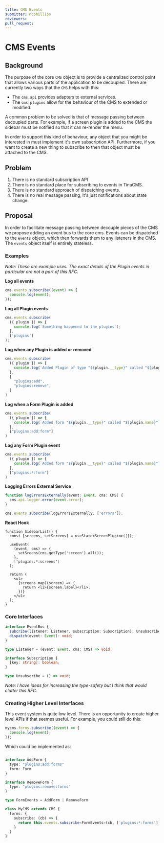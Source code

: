 ```yaml
---
title: CMS Events
submitter: ncphillips
reviewers:
pull_request:
---
```


# CMS Events

## Background

The purpose of the core `CMS` object is to provide a centralized control point that allows various parts of the application to be decoupled. There are currently two ways that the `CMS` helps with this:

- The `cms.api` provides adapters to external services.
- The `cms.plugins` allow for the behaviour of the CMS to extended or modified.

A common problem to be solved is that of message passing between decoupled parts. For example, if a screen plugin is added to the CMS the sidebar must be notified so that it can re-render the menu.

In order to support this kind of behaviour, any object that you might be interested in must implement it's own subscription API. Furthermore, if you want to create a new thing to subscribe to then that object must be attached to the CMS.

## Problem

1. There is no standard subscription API
1. There is no standard place for subscribing to events in TinaCMS.
1. There is no standard approach of dispatching events.
1. There is no real message passing, it's just notifications about state change.

## Proposal

In order to facilitate message passing between decouple pieces of the CMS we propose adding an event bus to the core cms. Events can be dispatched to the `events` object, which then forwards them to any listeners in the CMS. The `events` object itself is entirely stateless.

### Examples

_Note: These are example uses. The exact details of the Plugin events in particular are not a part of this RFC._

**Log all events**

```ts
cms.events.subscribe((event) => {
  console.log(event);
});
```

**Log all Plugin events**

```ts
cms.events.subscribe(
  ({ plugin }) => {
    console.log(`Something happened to the plugins`);
  },
  ['plugins']
);
```

**Log when any Plugin is added or removed**

```ts
cms.events.subscribe(
  ({ plugin }) => {
    console.log(`Added Plugin of type "${plugin.__type}" called "${plugin.name}"`
  },
  [
    "plugins:add",
    "plugins:remove",
  ]
)
```

**Log when a Form Plugin is added**

```ts
cms.events.subscribe(
  ({ plugin }) => {
    console.log(`Added form "${plugin.__type}" called "${plugin.name}"`
  },
  ["plugins:add:form"]
)
```

**Log any Form Plugin event**

```ts
cms.events.subscribe(
  ({ plugin }) => {
    console.log(`Added form "${plugin.__type}" called "${plugin.name}"`
  },
  ["plugins:*:form"]
)
```

**Logging Errors External Service**

```ts
function logErrorsExternally(event: Event, cms: CMS) {
  cms.api.logger.error(event.error);
}

cms.events.subscribe(logErrorsExternally, ['errors']);
```

**React Hook**

```tsx
function SidebarList() {
  const [screens, setScreens] = useState<ScreenPlugin>([]);

  useEvent(
    (event, cms) => {
      setSreens(cms.getType('screen').all());
    },
    ['plugins:*:screens']
  );

  return (
    <ul>
      {screens.map((screen) => {
        return <li>{screen.label}</li>;
      })}
    </ul>
  );
}
```

### Core Interfaces

```ts
interface EventBus {
  subcribe(listener: Listener, subscription: Subscription): Unsubscribe;
  dispatch(event: Event): void;
}

type Listener = (event: Event, cms: CMS) => void;

interface Subscription {
  [key: string]: boolean;
}

type Unsubscribe = () => void;
```

_Note: I have ideas for increasing the type-safety but I think that would clutter this RFC._

### Creating Higher Level Interfaces

This event system is quite low level. There is an opportunity to create higher
level APIs if that seemes useful. For example, you could still do this:

```ts
mycms.forms.subscribe((event) => {
  console.log(event);
});
```

Which could be implemented as:

```ts

interface AddForm {
  type: "plugins:add:forms"
  form: Form
}

interface RemoveForm {
  type: "plugins:remove:forms"
}

type FormEvents = AddForm | RemoveForm

class MyCMS extends CMS {
  forms: {
    subscribe: (cb) => {
      return this.events.subscribe<FormEvents>(cb, ['plugins:*:forms'])
    }
  }
}
```
